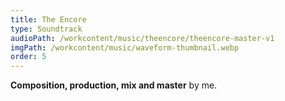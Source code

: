 ```yaml
---
title: The Encore
type: Soundtrack
audioPath: /workcontent/music/theencore/theencore-master-v1
imgPath: /workcontent/music/waveform-thumbnail.webp
order: 5
---
```

**Composition, production, mix and master** by me.
